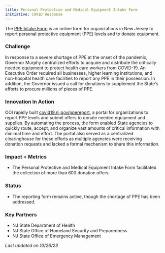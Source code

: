 ```yaml
---
title: Personal Protective and Medical Equipment Intake Form
initiative: COVID Response
---
```


The [PPE Intake Form](https://covid19.nj.gov/forms/ppereport) is an online form for organizations in New Jersey to report personal protective equipment (PPE) levels and to donate equipment. 

### Challenge

In response to a severe shortage of PPE at the onset of the pandemic, Governor Murphy centralized efforts to acquire and distribute the critically needed equipment to protect health care workers from COVID-19. An Executive Order required all businesses, higher learning institutions, and non-hospital health care facilities to report any PPE in their possession. In addition, the Governor issued a call for donations to supplement the State's efforts to procure millions of pieces of PPE.

### Innovation In Action

OOI rapidly built [covid19.nj.gov/ppereport](https://covid19.nj.gov/forms/ppereport), a portal for organizations to report PPE levels and submit offers to donate needed equipment and supplies. By automating the process, the form enabled State agencies to quickly route, accept, and organize vast amounts of critical information with minimal time and effort. The portal also served as a centralized clearinghouse for these efforts as multiple agencies were receiving donation requests and lacked a formal mechanism to share this information.

### Impact + Metrics

-   The Personal Protective and Medical Equipment Intake Form facilitated the collection of more than 600 donation offers.

### Status

-   The reporting form remains active, though the shortage of PPE has been addressed.

### Key Partners

-   NJ State Department of Health
-   NJ State Office of Homeland Security and Preparedness
-   NJ State Office of Emergency Management

*Last updated on 10/26/23*